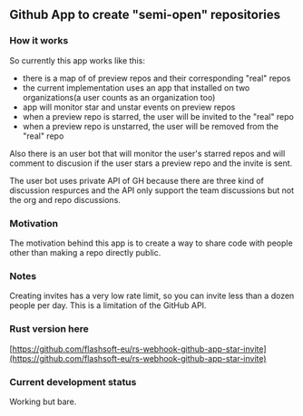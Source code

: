 ## Github App to create "semi-open" repositories

### How it works

So currently this app works like this:

- there is a map of of preview repos and their corresponding "real" repos
- the current implementation uses an app that installed on two organizations(a user counts as an organization too)
- app will monitor star and unstar events on preview repos
- when a preview repo is starred, the user will be invited to the "real" repo
- when a preview repo is unstarred, the user will be removed from the "real" repo

Also there is an user bot that will monitor the user's starred repos and will comment to discusion if the user stars a preview repo and the invite is sent.

The user bot uses private API of GH because there are three kind of discussion respurces and the API only support the team discussions but not the org and repo discussions.

### Motivation

The motivation behind this app is to create a way to share code with people other than making a repo directly public. 

### Notes

Creating invites has a very low rate limit, so you can invite less than a dozen people per day. This is a limitation of the GitHub API.

### Rust version here

[https://github.com/flashsoft-eu/rs-webhook-github-app-star-invite](https://github.com/flashsoft-eu/rs-webhook-github-app-star-invite)

### Current development status

Working but bare.


